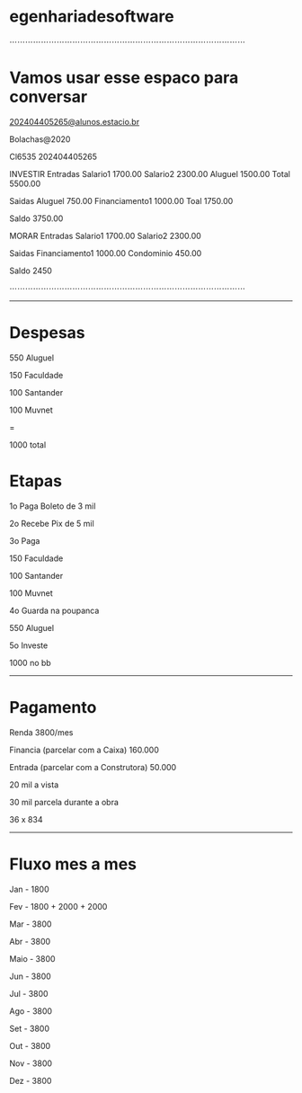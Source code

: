 # egenhariadesoftware

⋯⋯⋯⋯⋯⋯⋯⋯⋯⋯⋯⋯⋯⋯⋯⋯⋯⋯⋯⋯⋯⋯⋯⋯⋯⋯⋯⋯⋯⋯

# Vamos usar esse espaco para conversar



202404405265@alunos.estacio.br

Bolachas@2020

Cl6535
202404405265

INVESTIR
Entradas
Salario1 1700.00
Salario2 2300.00
Aluguel 1500.00
Total 5500.00

Saidas
Aluguel 750.00
Financiamento1 1000.00
Toal 1750.00

Saldo 3750.00

MORAR
Entradas
Salario1 1700.00
Salario2 2300.00

Saidas
Financiamento1 1000.00
Condominio 450.00

Saldo 2450


⋯⋯⋯⋯⋯⋯⋯⋯⋯⋯⋯⋯⋯⋯⋯⋯⋯⋯⋯⋯⋯⋯⋯⋯⋯⋯⋯⋯⋯⋯

--------

# Despesas
550 Aluguel

150 Faculdade

100 Santander

100 Muvnet

=

1000 total

# Etapas
1o Paga Boleto de 3 mil

2o Recebe Pix de 5 mil

3o Paga

150 Faculdade

100 Santander

100 Muvnet

4o Guarda na poupanca

550 Aluguel

5o Investe

1000 no bb

---------------
# Pagamento

Renda 3800/mes

Financia (parcelar com a Caixa) 160.000

Entrada (parcelar com a Construtora) 50.000

20 mil a vista

30 mil parcela durante a obra

36 x 834

---------------

# Fluxo mes a mes

Jan - 1800

Fev - 1800 + 2000 + 2000

Mar - 3800

Abr - 3800

Maio - 3800

Jun - 3800

Jul - 3800

Ago - 3800

Set - 3800

Out - 3800

Nov - 3800

Dez - 3800
